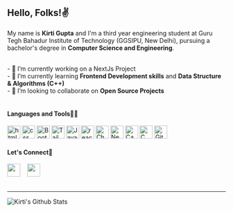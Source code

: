 ## Hello, Folks!✌️


<p>My name is <b>Kirti Gupta</b> and I'm a third year engineering student at Guru Tegh Bahadur Institute of Technology (GGSIPU, New Delhi), pursuing a bachelor's degree in <b>Computer Science and Engineering</b>.</p>
<br/>
- 🔭 I’m currently working on a NextJs Project <br/>
- 🌱 I’m currently learning <b>Frontend Development skills</b> and <b>Data Structure & Algorithms (C++)</b><br/>
- 🥅 I’m looking to collaborate on <b>Open Source Projects</b><br/>
<br/>

#### Languages and Tools👩‍💻

<img src="https://user-images.githubusercontent.com/87939523/186628536-ea22793d-a153-4cc5-b5c5-5cda79463fe3.png" alt="html" width="30"/>   <img src="https://user-images.githubusercontent.com/87939523/186628986-04933bb8-ca31-4e6f-9358-4993cbfbb4b5.png" alt="css" width="30"/>   <img src="https://user-images.githubusercontent.com/87939523/186631851-460b57b1-841c-4fdc-8aab-95a73f5f8676.png" alt="Bootstrap" width="30"/>   <img src="https://user-images.githubusercontent.com/87939523/186632287-b349259f-86c4-4ac0-a96c-c8fb71ddd0a7.png" alt="Tailwind" width="30"/>   <img src="https://user-images.githubusercontent.com/87939523/186629776-b1547ca1-9365-4f35-93d9-bbce746c655a.png" width="30" alt="JavaScript"/>   <img src="https://user-images.githubusercontent.com/87939523/186631291-c6e74cef-834a-4e52-85ba-c104291d8e61.png" alt="reactJs" width="30"/>   <img src="https://user-images.githubusercontent.com/87939523/186632991-933fc012-385d-42f6-be90-bfa73e4a83fd.png" alt="Chakra-UI" width='30'/>   <img src="https://user-images.githubusercontent.com/87939523/186633487-1ec44257-c6a0-4075-877e-55ed2822f91c.png" alt="NextJs" width='30'/>   <img src="https://user-images.githubusercontent.com/87939523/186634075-58761b4b-cb8d-435d-80a0-c3439e20a0f8.png" alt="C++" width='30'/>   <img src="https://user-images.githubusercontent.com/87939523/186634583-b7e347a5-a478-4535-a6f8-49ab9ee02bfa.png" alt="C" width='30'/>   <img src="https://user-images.githubusercontent.com/87939523/186634784-7ddc5114-b066-4b4b-8f24-66d5aa2322aa.png" alt="Github" width='30'/>
<br/>  

#### Let's Connect🤝

<div>
<a href="https://linkedin.com/in/kirti-gupta-a2b68b205/" target="_blank"><img src="https://user-images.githubusercontent.com/87939523/186621238-f844d1dc-b8cf-48de-a1dd-9b24ea6ef945.png" width='30'/></a>&nbsp&nbsp&nbsp&nbsp<a href="mailto:kirtiigupta12@gmail.com"><img src="https://user-images.githubusercontent.com/87939523/186622291-fcc76c9d-7c7f-4b10-a555-e061ef783407.png" width="30"/></a>
</div>
<br/>

---

<img align="left" alt="Kirti's Github Stats" src="https://github-readme-stats.vercel.app/api?username=Kirti-Gupta12&show_icons=true&hide_border=true"/>

